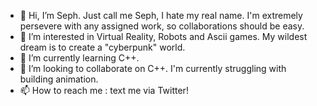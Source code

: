 - 👋 Hi, I’m Seph. Just call me Seph, I hate my real name. I'm extremely persevere with any assigned work, so collaborations should be easy.
- 👀 I’m interested in Virtual Reality, Robots and Ascii games. My wildest dream is to create a "cyberpunk" world.
- 🌱 I’m currently learning C++. 
- 💞️ I’m looking to collaborate on C++. I'm currently struggling with building animation.
- 📫 How to reach me : text me via Twitter!

<!---
ladyhoai/ladyhoai is a ✨ special ✨ repository because its `README.md` (this file) appears on your GitHub profile.
You can click the Preview link to take a look at your changes.
--->
